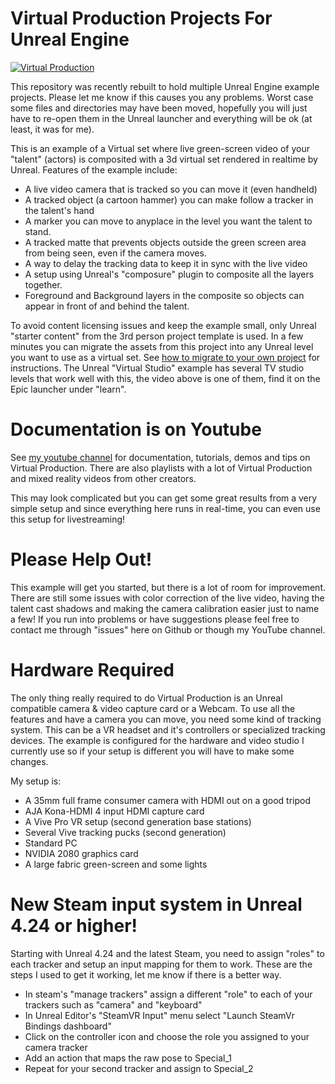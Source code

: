# Virtual Production Projects For Unreal Engine

[![Virtual Production](http://img.youtube.com/vi/a3jh6HootAk/0.jpg)](https://www.youtube.com/watch?v=a3jh6HootAk "Virtual Production")

This repository was recently rebuilt to hold multiple Unreal Engine example projects. Please let me know if this causes you any problems.  Worst case some files and directories may have been moved, hopefully you will just have to re-open them in the Unreal launcher and everything will be ok (at least, it was for me).

This is an example of a Virtual set where live green-screen video of your "talent" (actors) is composited with a 3d virtual set rendered in realtime by Unreal.  Features of the example include:

* A live video camera that is tracked so you can move it (even handheld)
* A tracked object (a cartoon hammer) you can make follow a tracker in the talent's hand
* A marker you can move to anyplace in the level you want the talent to stand.
* A tracked matte that prevents objects outside the green screen area from being seen, even if the camera moves.
* A way to delay the tracking data to keep it in sync with the live video
* A setup using Unreal's "composure" plugin to composite all the layers together.
* Foreground and Background layers in the composite so objects can appear in front of and behind the talent.

To avoid content licensing issues and keep the example small, only Unreal "starter content" from the 3rd person project template is used. In a few minutes you can migrate the assets from this project into any Unreal level you want to use as a virtual set.  See [how to migrate to your own project](./ReadMe_2.md) for instructions.  The Unreal "Virtual Studio" example has several TV studio levels that work well with this, the video above is one of them, find it on the Epic launcher under "learn".

# Documentation is on Youtube

See [my youtube channel](https://www.youtube.com/user/GregCorson) for documentation, tutorials, demos and tips on Virtual Production. There are also playlists with a lot of Virtual Production and mixed reality videos from other creators.

This may look complicated but you can get some great results from a very simple setup and since everything here runs in real-time, you can even use this setup for livestreaming!

# Please Help Out!

This example will get you started, but there is a lot of room for improvement.  There are still some issues with color correction of the live video, having the talent cast shadows and making the camera calibration easier just to name a few!  If you run into problems or have suggestions please feel free to contact me through "issues" here on Github or though my YouTube channel.

# Hardware Required

The only thing really required to do Virtual Production is an Unreal compatible camera & video capture card or a Webcam.  To use all the features and have a camera you can move, you need some kind of tracking system.  This can be a VR headset and it's controllers or specialized tracking devices.  The example is configured for the hardware and video studio I currently use so if your setup is different you will have to make some changes.

My setup is:
* A 35mm full frame consumer camera with HDMI out on a good tripod
* AJA Kona-HDMI 4 input HDMI capture card
* A Vive Pro VR setup (second generation base stations)
* Several Vive tracking pucks (second generation)
* Standard PC
* NVIDIA 2080 graphics card
* A large fabric green-screen and some lights

# New Steam input system in Unreal 4.24 or higher!

Starting with Unreal 4.24 and the latest Steam, you need to assign "roles" to each tracker and setup an input mapping for them to work. These are the steps I used to get it working, let me know if there is a better way.

* In steam's "manage trackers" assign a different "role" to each of your trackers such as "camera" and "keyboard"
* In Unreal Editor's "SteamVR Input" menu select "Launch SteamVr Bindings dashboard"
* Click on the controller icon and choose the role you assigned to your camera tracker
* Add an action that maps the raw pose to Special_1
* Repeat for your second tracker and assign to Special_2

